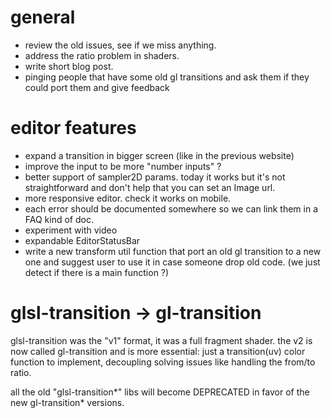 # general

- review the old issues, see if we miss anything.
- address the ratio problem in shaders.
- write short blog post.
- pinging people that have some old gl transitions and ask them if they could port them and give feedback

# editor features

- expand a transition in bigger screen (like in the previous website)
- improve the input to be more "number inputs" ?
- better support of sampler2D params. today it works but it's not straightforward and don't help that you can set an Image url.
- more responsive editor. check it works on mobile.
- each error should be documented somewhere so we can link them in a FAQ kind of doc.
- experiment with video
- expandable EditorStatusBar
- write a new transform util function that port an old gl transition to a new one and suggest user to use it in case someone drop old code. (we just detect if there is a main function ?)

# glsl-transition -> gl-transition

glsl-transition was the "v1" format, it was a full fragment shader. the v2 is now called gl-transition and is more essential: just a transition(uv) color function to implement, decoupling solving issues like handling the from/to ratio.

all the old "glsl-transition*" libs will become DEPRECATED in favor of the new gl-transition* versions.
